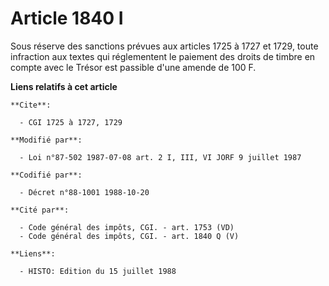 # Article 1840 I

Sous réserve des sanctions prévues aux articles 1725 à 1727 et 1729, toute infraction aux textes qui réglementent le paiement
des droits de timbre en compte avec le Trésor est passible d'une amende de 100 F.

**Liens relatifs à cet article**

	**Cite**:

	  - CGI 1725 à 1727, 1729

	**Modifié par**:

	  - Loi n°87-502 1987-07-08 art. 2 I, III, VI JORF 9 juillet 1987

	**Codifié par**:

	  - Décret n°88-1001 1988-10-20

	**Cité par**:

	  - Code général des impôts, CGI. - art. 1753 (VD)
	  - Code général des impôts, CGI. - art. 1840 Q (V)

	**Liens**:

	  - HISTO: Edition du 15 juillet 1988
